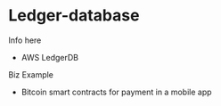 # Ledger-database

Info here
- AWS LedgerDB

Biz Example
- Bitcoin smart contracts for payment in a mobile app